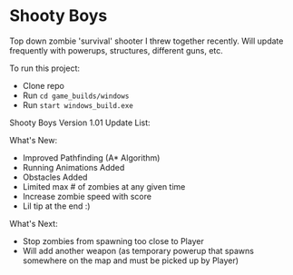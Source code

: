 # Shooty Boys

Top down zombie 'survival' shooter I threw together recently. Will update frequently with powerups, structures, different guns, etc. 

To run this project:
- Clone repo
- Run `cd game_builds/windows`
- Run `start windows_build.exe`


Shooty Boys Version 1.01 Update List:

What's New:

- Improved Pathfinding (A* Algorithm)
- Running Animations Added
- Obstacles Added
- Limited max # of zombies at any given time
- Increase zombie speed with score
- Lil tip at the end :)

What's Next:

- Stop zombies from spawning too close to Player
- Will add another weapon (as temporary powerup that spawns somewhere on the map and must be picked up by Player)
